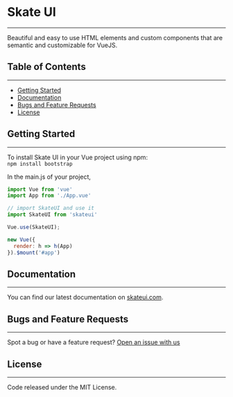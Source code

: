 # Skate UI

---
Beautiful and easy to use HTML elements and custom components that are semantic and customizable for VueJS.

## Table of Contents

---
* [Getting Started](#getting-started)
* [Documentation](#documentation)
* [Bugs and Feature Requests](#bugs-and-feature-requests)
* [License](#license)

## Getting Started

---

To install Skate UI in your Vue project using npm: \
`npm install bootstrap`

In the main.js of your project,

```javascript
import Vue from 'vue'
import App from './App.vue'

// import SkateUI and use it
import SkateUI from 'skateui'

Vue.use(SkateUI);

new Vue({
  render: h => h(App)
}).$mount('#app')
```

## Documentation

---
You can find our latest documentation on [skateui.com](https://skateui.com/doc/install).

## Bugs and Feature Requests

---
Spot a bug or have a feature request? [Open an issue with us](https://github.com/broadwayinc/skateui/issues/new)

## License

---
Code released under the MIT License.